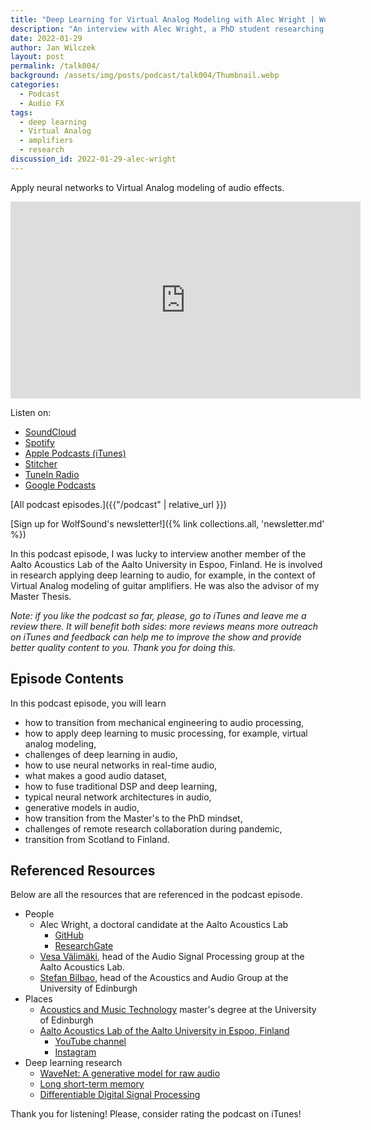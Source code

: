 ```yaml
---
title: "Deep Learning for Virtual Analog Modeling with Alec Wright | WolfTalk #004"
description: "An interview with Alec Wright, a PhD student researching deep learning methods for Virtual Analog modeling of audio effects."
date: 2022-01-29
author: Jan Wilczek
layout: post
permalink: /talk004/
background: /assets/img/posts/podcast/talk004/Thumbnail.webp
categories:
  - Podcast
  - Audio FX
tags:
  - deep learning
  - Virtual Analog
  - amplifiers
  - research
discussion_id: 2022-01-29-alec-wright
---
```

Apply neural networks to Virtual Analog modeling of audio effects.

<iframe width="560" height="315" src="https://www.youtube.com/embed/joMXK09-lUM" title="YouTube video player" frameborder="0" allow="accelerometer; autoplay; clipboard-write; encrypted-media; gyroscope; picture-in-picture" allowfullscreen></iframe>

Listen on:

* [SoundCloud](https://soundcloud.com/jan-wilczek-wolf-sound/talk004)
* [Spotify](https://open.spotify.com/episode/1XQIdxv98GSDNXaJBiWAaN?si=2aaa0c6fd3594dd1)
* [Apple Podcasts (iTunes)](https://podcasts.apple.com/us/podcast/deep-learning-for-virtual-analog-modeling-with-alec/id1595913701?i=1000549367158)
* [Stitcher](https://www.stitcher.com/show/wolftalk-podcast-about-audio-programming-people-careers-learning/episode/deep-learning-for-virtual-analog-modeling-with-alec-wright-wolftalk-004-90064162)
* [TuneIn Radio](http://tun.in/tlHczc)
* [Google Podcasts](https://podcasts.google.com/feed/aHR0cHM6Ly9mZWVkcy5zb3VuZGNsb3VkLmNvbS91c2Vycy9zb3VuZGNsb3VkOnVzZXJzOjEwNDU1MDEzNDgvc291bmRzLnJzcw/episode/dGFnOnNvdW5kY2xvdWQsMjAxMDp0cmFja3MvMTIwNTk4MTkzNQ?sa=X&ved=0CAUQkfYCahcKEwig-KzA89n1AhUAAAAAHQAAAAAQAQ)

[All podcast episodes.]({{"/podcast" | relative_url }})

[Sign up for WolfSound's newsletter!]({% link collections.all, 'newsletter.md' %})

In this podcast episode, I was lucky to interview another member of the Aalto Acoustics Lab of the Aalto University in Espoo, Finland. He is involved in research applying deep learning to audio, for example, in the context of Virtual Analog modeling of guitar amplifiers. He was also the advisor of my Master Thesis.

*Note: if you like the podcast so far, please, go to iTunes and leave me a review there. It will benefit both sides: more reviews means more outreach on iTunes and feedback can help me to improve the show and provide better quality content to you. Thank you for doing this.*

## Episode Contents

In this podcast episode, you will learn

* how to transition from mechanical engineering to audio processing,
* how to apply deep learning to music processing, for example, virtual analog modeling,
* challenges of deep learning in audio,
* how to use neural networks in real-time audio,
* what makes a good audio dataset,
* how to fuse traditional DSP and deep learning,
* typical neural network architectures in audio,
* generative models in audio,
* how transition from the Master's to the PhD mindset,
* challenges of remote research collaboration during pandemic,
* transition from Scotland to Finland.

## Referenced Resources

Below are all the resources that are referenced in the podcast episode.

* People
  * Alec Wright, a doctoral candidate at the Aalto Acoustics Lab
    * [GitHub](https://github.com/Alec-Wright)
    * [ResearchGate](https://www.researchgate.net/profile/Alec-Wright-3)
  * [Vesa Välimäki](http://users.spa.aalto.fi/vpv/), head of the Audio Signal Processing group at the Aalto Acoustics Lab.
  * [Stefan Bilbao](https://www.acoustics.ed.ac.uk/group-members/dr-stefan-bilbao/), head of the Acoustics and Audio Group at the University of Edinburgh
* Places
  * [Acoustics and Music Technology](http://www.acoustics.ed.ac.uk/amt_msc/) master's degree at the University of Edinburgh
  * [Aalto Acoustics Lab of the Aalto University in Espoo, Finland](https://www.aalto.fi/en/aalto-acoustics-lab)
    * [YouTube channel](https://www.youtube.com/channel/UCpo9G3kZ0qVXGPBIYdlJT9Q)
    * [Instagram](https://www.instagram.com/aaltoacousticslab/)
* Deep learning research
  * [WaveNet: A generative model for raw audio](https://deepmind.com/blog/article/wavenet-generative-model-raw-audio)
  * [Long short-term memory](https://en.wikipedia.org/wiki/Long_short-term_memory)
  * [Differentiable Digital Signal Processing](https://magenta.tensorflow.org/ddsp)

<!-- TODO: ## Transcript -->

Thank you for listening! Please, consider rating the podcast on iTunes!
